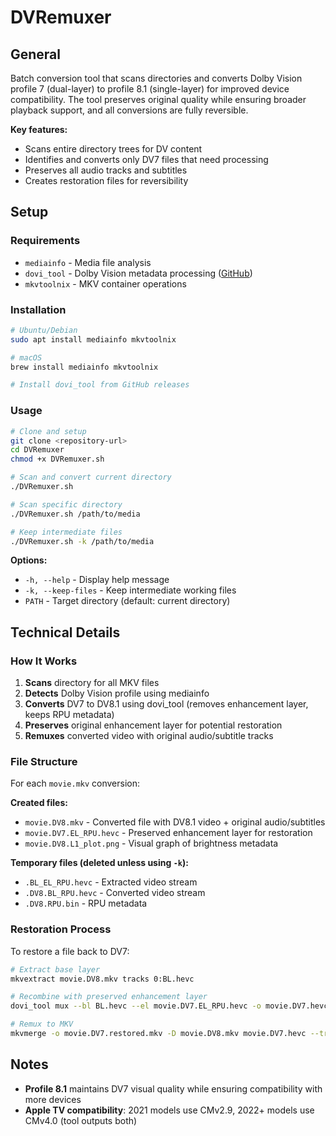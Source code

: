 # DVRemuxer

## General

Batch conversion tool that scans directories and converts Dolby Vision profile 7 (dual-layer) to profile 8.1 (single-layer) for improved device compatibility. The tool preserves original quality while ensuring broader playback support, and all conversions are fully reversible.

**Key features:**
- Scans entire directory trees for DV content
- Identifies and converts only DV7 files that need processing
- Preserves all audio tracks and subtitles
- Creates restoration files for reversibility

## Setup

### Requirements

- `mediainfo` - Media file analysis
- `dovi_tool` - Dolby Vision metadata processing ([GitHub](https://github.com/quietvoid/dovi_tool))
- `mkvtoolnix` - MKV container operations

### Installation

```bash
# Ubuntu/Debian
sudo apt install mediainfo mkvtoolnix

# macOS
brew install mediainfo mkvtoolnix

# Install dovi_tool from GitHub releases
```

### Usage

```bash
# Clone and setup
git clone <repository-url>
cd DVRemuxer
chmod +x DVRemuxer.sh

# Scan and convert current directory
./DVRemuxer.sh

# Scan specific directory
./DVRemuxer.sh /path/to/media

# Keep intermediate files
./DVRemuxer.sh -k /path/to/media
```

**Options:**
- `-h, --help` - Display help message
- `-k, --keep-files` - Keep intermediate working files
- `PATH` - Target directory (default: current directory)

## Technical Details

### How It Works

1. **Scans** directory for all MKV files
2. **Detects** Dolby Vision profile using mediainfo
3. **Converts** DV7 to DV8.1 using dovi_tool (removes enhancement layer, keeps RPU metadata)
4. **Preserves** original enhancement layer for potential restoration
5. **Remuxes** converted video with original audio/subtitle tracks

### File Structure

For each `movie.mkv` conversion:

**Created files:**
- `movie.DV8.mkv` - Converted file with DV8.1 video + original audio/subtitles
- `movie.DV7.EL_RPU.hevc` - Preserved enhancement layer for restoration
- `movie.DV8.L1_plot.png` - Visual graph of brightness metadata

**Temporary files (deleted unless using `-k`):**
- `.BL_EL_RPU.hevc` - Extracted video stream
- `.DV8.BL_RPU.hevc` - Converted video stream
- `.DV8.RPU.bin` - RPU metadata

### Restoration Process

To restore a file back to DV7:

```bash
# Extract base layer
mkvextract movie.DV8.mkv tracks 0:BL.hevc

# Recombine with preserved enhancement layer
dovi_tool mux --bl BL.hevc --el movie.DV7.EL_RPU.hevc -o movie.DV7.hevc

# Remux to MKV
mkvmerge -o movie.DV7.restored.mkv -D movie.DV8.mkv movie.DV7.hevc --track-order 1:0
```

## Notes

- **Profile 8.1** maintains DV7 visual quality while ensuring compatibility with more devices
- **Apple TV compatibility**: 2021 models use CMv2.9, 2022+ models use CMv4.0 (tool outputs both)